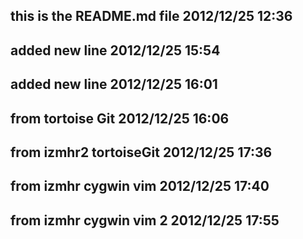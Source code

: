 this is  the README.md file
2012/12/25 12:36
---------------------------
added new line
2012/12/25 15:54
---------------------------
added new line
2012/12/25 16:01
---------------------------
from tortoise Git
2012/12/25 16:06
---------------------------
from izmhr2 tortoiseGit
2012/12/25 17:36
---------------------------
from izmhr cygwin vim
2012/12/25 17:40
---------------------------
from izmhr cygwin vim 2
2012/12/25 17:55
---------------------------

